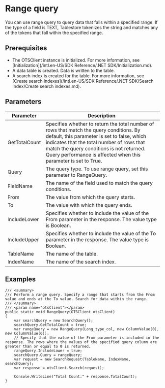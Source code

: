 # Range query

You can use range query to query data that falls within a specified range. If the type of a field is TEXT, Tablestore tokenizes the string and matches any of the tokens that fall within the specified range.

## Prerequisites

-   The OTSClient instance is initialized. For more information, see [Initialization](/intl.en-US/SDK Reference/.NET SDK/Initialization.md).
-   A data table is created. Data is written to the table.
-   A search index is created for the table. For more information, see [Create search indexes](/intl.en-US/SDK Reference/.NET SDK/Search Index/Create search indexes.md).

## Parameters

|Parameter|Description|
|---------|-----------|
|GetTotalCount|Specifies whether to return the total number of rows that match the query conditions. By default, this parameter is set to false, which indicates that the total number of rows that match the query conditions is not returned. Query performance is affected when this parameter is set to True. |
|Query|The query type. To use range query, set this parameter to RangeQuery.|
|FieldName|The name of the field used to match the query conditions.|
|From|The value from which the query starts.|
|To|The value with which the query ends.|
|IncludeLower|Specifies whether to include the value of the From parameter in the response. The value type is Boolean.|
|IncludeUpper|Specifies whether to include the value of the To parameter in the response. The value type is Boolean.|
|TableName|The name of the table.|
|IndexName|The name of the search index.|

## Examples

```
/// <summary>
/// Perform a range query. Specify a range that starts from the From value and ends at the To value. Search for data within the range.
/// </summary>
/// <param name="otsClient"></param>
public static void RangeQuery(OTSClient otsClient)
{
    var searchQuery = new SearchQuery();
    searchQuery.GetTotalCount = true;
    var rangeQuery = new RangeQuery(Long_type_col, new ColumnValue(0), new ColumnValue(6));
    // Specify that the value of the From parameter is included in the response. The rows where the values of the specified query column are greater than or equal to 0 is returned.
    rangeQuery.IncludeLower = true;
    searchQuery.Query = rangeQuery;
    var request = new SearchRequest(TableName, IndexName, searchQuery);
    var response = otsClient.Search(request);

    Console.WriteLine("Total Count:" + response.TotalCount);
}
```


